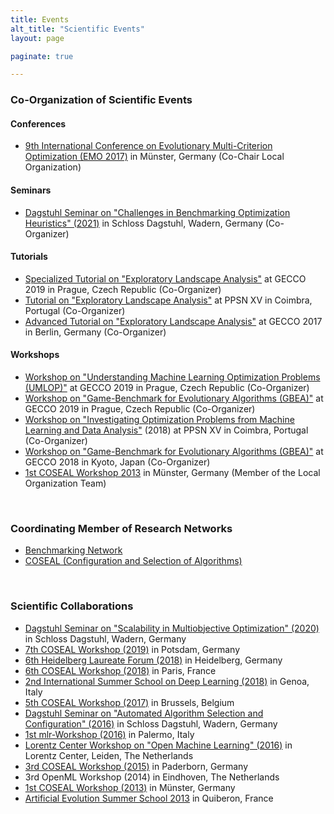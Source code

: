 ```yaml
---
title: Events
alt_title: "Scientific Events"
layout: page

paginate: true

---
```


### Co-Organization of Scientific Events


#### Conferences
- [9th International Conference on Evolutionary Multi-Criterion Optimization (EMO 2017)](http://www.emo2017.org/) in Münster, Germany (Co-Chair Local Organization)


#### Seminars
- [Dagstuhl Seminar on "Challenges in Benchmarking Optimization Heuristics" (2021)](https://www.dagstuhl.de/de/programm/kalender/semhp/?semnr=21081) in Schloss Dagstuhl, Wadern, Germany (Co-Organizer)


#### Tutorials
- [Specialized Tutorial on "Exploratory Landscape Analysis"](https://gecco-2019.sigevo.org/index.html/Tutorials#id_Exploratory%20Landscape%20Analysis) at GECCO 2019 in Prague, Czech Republic (Co-Organizer)
- [Tutorial on "Exploratory Landscape Analysis"](http://ppsn2018.dei.uc.pt/index.php/tutorials/) at PPSN XV in Coimbra, Portugal (Co-Organizer)
- [Advanced Tutorial on "Exploratory Landscape Analysis"](http://gecco-2017.sigevo.org/index.html/Tutorials#id_Exploratory%20Landscape%20Analysis) at GECCO 2017 in Berlin, Germany (Co-Organizer)


#### Workshops
- [Workshop on "Understanding Machine Learning Optimization Problems (UMLOP)"](https://gecco-2019.sigevo.org/index.html/Workshops#id_Understanding%20Machine%20Learning%20Optimization%20Problems%20(UMLOP)) at GECCO 2019 in Prague, Czech Republic (Co-Organizer)
- [Workshop on "Game-Benchmark for Evolutionary Algorithms (GBEA)"](https://gecco-2019.sigevo.org/index.html/Workshops#id_Game-Benchmark%20for%20Evolutionary%20Algorithms%20(GBEA)) at GECCO 2019 in Prague, Czech Republic (Co-Organizer)
- [Workshop on "Investigating Optimization Problems from Machine Learning and Data Analysis"](https://sites.google.com/view/optml-ppsn18/home) (2018) at PPSN XV in Coimbra, Portugal (Co-Organizer)
- [Workshop on "Game-Benchmark for Evolutionary Algorithms (GBEA)"](http://gecco-2018.sigevo.org/index.html/tiki-index.php?page=Workshops#id_Game-Benchmark%20%20%20for%20%20%20Evolutionary%20%20%20Algorithms) at GECCO 2018 in Kyoto, Japan (Co-Organizer)
- [1st COSEAL Workshop 2013](http://www.coseal.net/coseal-workshop-2013/) in Münster, Germany (Member of the Local Organization Team)


&nbsp;

### Coordinating Member of Research Networks

- [Benchmarking Network](https://sites.google.com/view/benchmarking-network)
- [COSEAL (Configuration and Selection of Algorithms)](https://www.coseal.net)


&nbsp;

### Scientific Collaborations

- [Dagstuhl Seminar on "Scalability in Multiobjective Optimization" (2020)](https://www.dagstuhl.de/de/programm/kalender/semhp/?semnr=20031) in Schloss Dagstuhl, Wadern, Germany
- [7th COSEAL Workshop (2019)](http://www.coseal.net/coseal-workshop-2019/) in Potsdam, Germany
- [6th Heidelberg Laureate Forum (2018)](https://www.heidelberg-laureate-forum.org/event_2018/) in Heidelberg, Germany
- [6th COSEAL Workshop (2018)](http://www.coseal.net/coseal-workshop-2018/) in Paris, France
- [2nd International Summer School on Deep Learning (2018)](http://grammars.grlmc.com/DeepLearn2018/) in Genoa, Italy
- [5th COSEAL Workshop (2017)](http://www.coseal.net/coseal-workshop-2017/) in Brussels, Belgium
- [Dagstuhl Seminar on "Automated Algorithm Selection and Configuration" (2016)](https://www.dagstuhl.de/de/programm/kalender/semhp/?semnr=16412) in Schloss Dagstuhl, Wadern, Germany
- [1st mlr-Workshop (2016)](http://mlr-org.github.io/The-mlr-workshop/) in Palermo, Italy
- [Lorentz Center Workshop on "Open Machine Learning" (2016)](https://www.lorentzcenter.nl/lc/web/2016/766/info.php3?wsid=766&venue=Snellius) in Lorentz Center, Leiden, The Netherlands
- [3rd COSEAL Workshop (2015)](http://www.coseal.net/coseal-workshop-2015/) in Paderborn, Germany
- 3rd OpenML Workshop (2014) in Eindhoven, The Netherlands
- [1st COSEAL Workshop (2013)](http://www.coseal.net/coseal-workshop-2013/) in Münster, Germany
- [Artificial Evolution Summer School 2013](https://aess2013.sciencesconf.org/) in Quiberon, France
